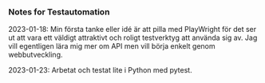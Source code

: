 ### Notes for Testautomation ###
2023-01-18:
Min första tanke eller idé är att pilla med PlayWright för det ser ut att vara ett väldigt attraktivt och roligt testverktyg att använda sig av. Jag vill egentligen lära mig mer om API men vill börja enkelt genom webbutveckling. 

2023-01-23:
Arbetat och testat lite i Python med pytest.  
